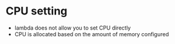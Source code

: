 # CPU setting

- lambda does not allow you to set CPU directly
- CPU is allocated based on the amount of memory configured

